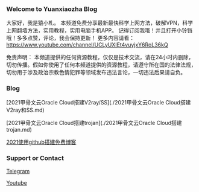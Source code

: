 ### Welcome to Yuanxiaozha Blog

大家好，我是猿小札。 本频道免费分享最新最快科学上网方法，破解VPN，科学上网翻墙方法，实用教程，实用电脑手机APP。 记得订阅我哦！并且打开小铃铛哦！多多点赞，评论，我会保持更新！ 更多内容请看：https://www.youtube.com/channel/UCLyUXIEt4vuyjxY6RoL36kQ 



免责声明： 本频道提供的任何资源教程，仅仅是技术交流，请在24小时内删除，切勿传播。假如你使用了任何本频道提供的资源教程，请遵守所在国的法律法规，切勿用于涉及政治宗教色情犯罪等领域发布违法言论，一切违法后果请自负。



### Blog

[2021甲骨文云Oracle Cloud搭建V2ray/SS](./2021甲骨文云Oracle Cloud搭建V2ray和SS.md)

[2021甲骨文云Oracle Cloud搭建trojan](./2021甲骨文云Oracle Cloud搭建trojan.md)

[2021使用github搭建免费博客](./2021使用github进行免费博客搭建.md)

### Support or Contact

[Telegram](https://t.me/yuanxiaozha)

[Youtube](https://www.youtube.com/channel/UCLyUXIEt4vuyjxY6RoL36kQ)

